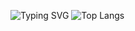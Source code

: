 ![Typing SVG](https://readme-typing-svg.herokuapp.com?font=Fira+Code&pause=1000&color=5F0CF7&random=false&width=435&lines=Frontend+ReactJS%2FNextJS+%2B+TS+developer)
![Top Langs](https://github-readme-stats.vercel.app/api/top-langs/?username=anuraghazra&layout=compact)
